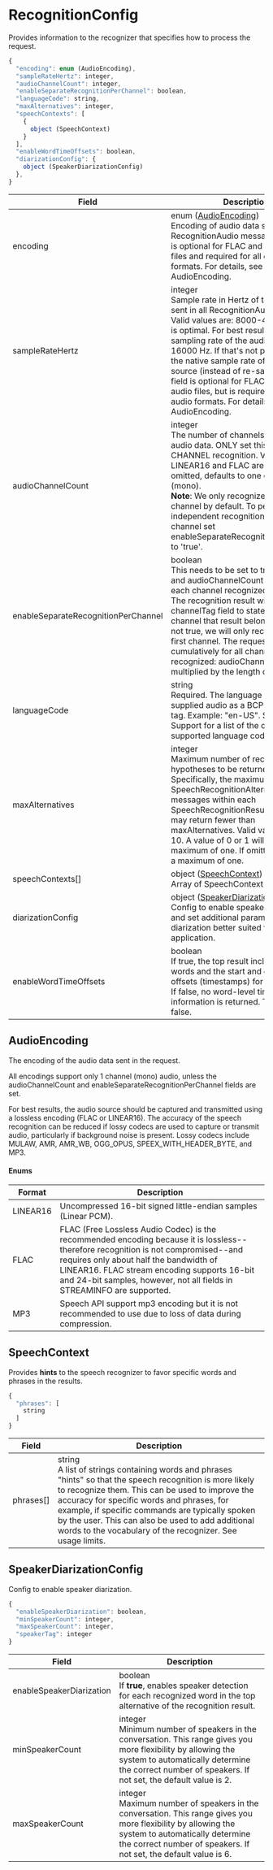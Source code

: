# RecognitionConfig
Provides information to the recognizer that specifies how to process the request.

```js
{
  "encoding": enum (AudioEncoding),
  "sampleRateHertz": integer,
  "audioChannelCount": integer,
  "enableSeparateRecognitionPerChannel": boolean,
  "languageCode": string,
  "maxAlternatives": integer,
  "speechContexts": [
    {
      object (SpeechContext)
    }
  ],
  "enableWordTimeOffsets": boolean,
  "diarizationConfig": {
    object (SpeakerDiarizationConfig)
  },
}
```

| Field  | Description  |
|---|---|
|  encoding |  enum ([AudioEncoding](#audioencoding)) <br> Encoding of audio data sent in all RecognitionAudio messages. This field is optional for FLAC and WAV audio files and required for all other audio formats. For details, see AudioEncoding.|
| sampleRateHertz  |  integer <br> Sample rate in Hertz of the audio data sent in all RecognitionAudio messages. Valid values are: 8000-48000. 16000 is optimal. For best results, set the sampling rate of the audio source to 16000 Hz. If that's not possible, use the native sample rate of the audio source (instead of re-sampling). This field is optional for FLAC and WAV audio files, but is required for all other audio formats. For details, see AudioEncoding. |
| audioChannelCount  | integer <br> The number of channels in the input audio data. ONLY set this for MULTI-CHANNEL recognition. Valid values for LINEAR16 and FLAC are 1-8. If 0 or omitted, defaults to one channel (mono). <br> **Note**: We only recognize the first channel by default. To perform independent recognition on each channel set enableSeparateRecognitionPerChannel to 'true'.  |
| enableSeparateRecognitionPerChannel  |  boolean <br> This needs to be set to true explicitly and audioChannelCount > 1 to get each channel recognized separately. The recognition result will contain a channelTag field to state which channel that result belongs to. If this is not true, we will only recognize the first channel. The request is billed cumulatively for all channels recognized: audioChannelCount multiplied by the length of the audio. |
| languageCode  | string <br> Required. The language of the supplied audio as a BCP-47 language tag. Example: "en-US". See Language Support for a list of the currently supported language codes. |
| maxAlternatives  | integer <br> Maximum number of recognition hypotheses to be returned. Specifically, the maximum number of SpeechRecognitionAlternative messages within each SpeechRecognitionResult. The server may return fewer than maxAlternatives. Valid values are 0-10. A value of 0 or 1 will return a maximum of one. If omitted, will return a maximum of one. |
|speechContexts[] | object ([SpeechContext](#speechcontext)) <br> Array of SpeechContext|
| diarizationConfig	| object ([SpeakerDiarizationConfig](#speakerdiarizationconfig)) <br> Config to enable speaker diarization and set additional parameters to make diarization better suited for your application. |
| enableWordTimeOffsets  | boolean <br> If true, the top result includes a list of words and the start and end time offsets (timestamps) for those words. If false, no word-level time offset information is returned. The default is false. |


## AudioEncoding
The encoding of the audio data sent in the request.

All encodings support only 1 channel (mono) audio, unless the audioChannelCount and enableSeparateRecognitionPerChannel fields are set.

For best results, the audio source should be captured and transmitted using a lossless encoding (FLAC or LINEAR16). The accuracy of the speech recognition can be reduced if lossy codecs are used to capture or transmit audio, particularly if background noise is present. Lossy codecs include MULAW, AMR, AMR_WB, OGG_OPUS, SPEEX_WITH_HEADER_BYTE, and MP3.


#### Enums
| Format | Description  |
|--|--|
|LINEAR16|	Uncompressed 16-bit signed little-endian samples (Linear PCM).|
|FLAC |	FLAC (Free Lossless Audio Codec) is the recommended encoding because it is lossless--therefore recognition is not compromised--and requires only about half the bandwidth of LINEAR16. FLAC stream encoding supports 16-bit and 24-bit samples, however, not all fields in STREAMINFO are supported.|
| MP3 | Speech API support mp3 encoding but it is not recommended to use due to loss of data during compression.|

## SpeechContext
Provides **hints** to the speech recognizer to favor specific words and phrases in the results.

```js
{
  "phrases": [
    string
  ]
}
```

| Field | Description |
|--|--|
| phrases[] | string <br> A list of strings containing words and phrases "hints" so that the speech recognition is more likely to recognize them. This can be used to improve the accuracy for specific words and phrases, for example, if specific commands are typically spoken by the user. This can also be used to add additional words to the vocabulary of the recognizer. See usage limits. |


## SpeakerDiarizationConfig
Config to enable speaker diarization.

```js
{
  "enableSpeakerDiarization": boolean,
  "minSpeakerCount": integer,
  "maxSpeakerCount": integer,
  "speakerTag": integer
}
```

| Field | Description |
|--|--|
| enableSpeakerDiarization  | boolean <br> If **true**, enables speaker detection for each recognized word in the top alternative of the recognition result. |
| minSpeakerCount | integer <br> Minimum number of speakers in the conversation. This range gives you more flexibility by allowing the system to automatically determine the correct number of speakers. If not set, the default value is 2. |
| maxSpeakerCount | integer <br> Maximum number of speakers in the conversation. This range gives you more flexibility by allowing the system to automatically determine the correct number of speakers. If not set, the default value is 6. |

